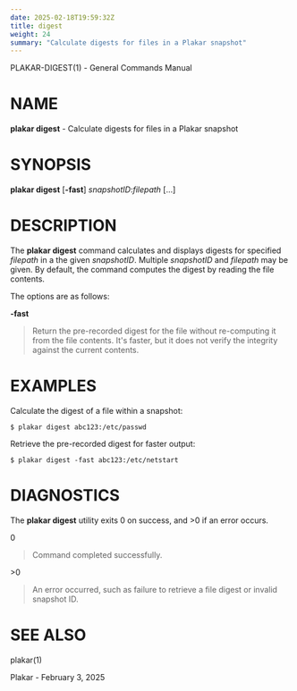 ```yaml
---
date: 2025-02-18T19:59:32Z
title: digest
weight: 24
summary: "Calculate digests for files in a Plakar snapshot"
---
```

PLAKAR-DIGEST(1) - General Commands Manual

# NAME

**plakar digest** - Calculate digests for files in a Plakar snapshot

# SYNOPSIS

**plakar digest**
\[**-fast**]
*snapshotID*:*filepath*&nbsp;\[...]

# DESCRIPTION

The
**plakar digest**
command calculates and displays digests for specified
*filepath*
in a the given
*snapshotID*.
Multiple
*snapshotID*
and
*filepath*
may be given.
By default, the command computes the digest by reading the file
contents.

The options are as follows:

**-fast**

> Return the pre-recorded digest for the file without re-computing it
> from the file contents.
> It's faster, but it does not verify the integrity against the current
> contents.

# EXAMPLES

Calculate the digest of a file within a snapshot:

	$ plakar digest abc123:/etc/passwd

Retrieve the pre-recorded digest for faster output:

	$ plakar digest -fast abc123:/etc/netstart

# DIAGNOSTICS

The **plakar digest** utility exits&#160;0 on success, and&#160;&gt;0 if an error occurs.

0

> Command completed successfully.

&gt;0

> An error occurred, such as failure to retrieve a file digest or
> invalid snapshot ID.

# SEE ALSO

plakar(1)

Plakar - February 3, 2025
